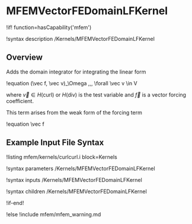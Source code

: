 # MFEMVectorFEDomainLFKernel

!if! function=hasCapability('mfem')

!syntax description /Kernels/MFEMVectorFEDomainLFKernel

## Overview

Adds the domain integrator for integrating the linear form

!equation
(\vec f, \vec v)_\Omega \,\,\, \forall \vec v \in V

where $\vec v \in H(\mathrm{curl})$ or $H(\mathrm{div})$ is the test variable and $\vec f$ is a
vector forcing coefficient.

This term arises from the weak form of the forcing term

!equation
\vec f

## Example Input File Syntax

!listing mfem/kernels/curlcurl.i block=Kernels

!syntax parameters /Kernels/MFEMVectorFEDomainLFKernel

!syntax inputs /Kernels/MFEMVectorFEDomainLFKernel

!syntax children /Kernels/MFEMVectorFEDomainLFKernel

!if-end!

!else
!include mfem/mfem_warning.md
